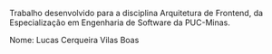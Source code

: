 Trabalho desenvolvido para a disciplina Arquitetura de Frontend, da Especialização em Engenharia de Software da PUC-Minas.

Nome: Lucas Cerqueira Vilas Boas
